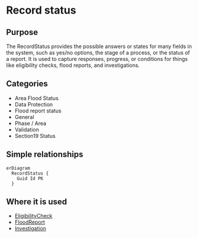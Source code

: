 # Record status

## Purpose

The RecordStatus provides the possible answers or states for many fields in the system, such as yes/no options, the stage of a process, or the status of a report. It is used to capture responses, progress, or conditions for things like eligibility checks, flood reports, and investigations.

## Categories

- Area Flood Status
- Data Protection
- Flood report status
- General
- Phase / Area
- Validation
- Section19 Status

## Simple relationships

```mermaid
erDiagram
  RecordStatus {
    Guid Id PK
  }
```

## Where it is used

- [EligibilityCheck](EligibilityCheck.md)
- [FloodReport](FloodReport.md)
- [Investigation](Investigation.md)